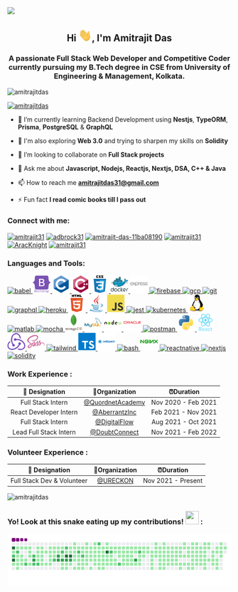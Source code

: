 ![](https://raw.githubusercontent.com/halfrost/halfrost/master/icons/header_.png)
<h2 align="center">Hi <img src="https://raw.githubusercontent.com/ABSphreak/ABSphreak/master/gifs/Hi.gif" width="30px">, I'm Amitrajit Das</h2>
<h3 align="center">A passionate Full Stack Web Developer and Competitive Coder currently pursuing my B.Tech degree in CSE from University of Engineering & Management, Kolkata.</h3>

<p align="left"> <img src="https://komarev.com/ghpvc/?username=amitrajitdas&label=Profile%20views&color=0e75b6&style=flat" alt="amitrajitdas" /> </p>

<p align="left"> <a href="https://github.com/ryo-ma/github-profile-trophy"><img src="https://github-profile-trophy.vercel.app/?username=amitrajitdas&theme=dracula" alt="amitrajitdas" /></a> </p>

- 🌱 I’m currently learning Backend Development using **Nestjs**, **TypeORM**, **Prisma**, **PostgreSQL** & **GraphQL**

- 🦄 I'm also exploring **Web 3.0** and trying to sharpen my skills on **Solidity**

- 👯 I’m looking to collaborate on **Full Stack projects**

- 💬 Ask me about **Javascript, Nodejs, Reactjs, Nextjs, DSA, C++ & Java**

- 📫 How to reach me **amitrajitdas31@gmail.com**

- ⚡ Fun fact **I read comic books till I pass out**

<h3 align="left">Connect with me:</h3>
<p align="left">
<a href="https://dev.to/amitrajit31" target="blank"><img align="center" src="https://cdn.jsdelivr.net/npm/simple-icons@3.0.1/icons/dev-dot-to.svg" alt="amitrajit31" height="30" width="40" /></a>
<a href="https://twitter.com/amitrajitdas31" target="blank"><img align="center" src="https://raw.githubusercontent.com/rahuldkjain/github-profile-readme-generator/master/src/images/icons/Social/twitter.svg" alt="adbrock31" height="30" width="40" /></a>
<a href="https://linkedin.com/in/amitrajit-das-11ba08190" target="blank"><img align="center" src="https://raw.githubusercontent.com/rahuldkjain/github-profile-readme-generator/master/src/images/icons/Social/linked-in-alt.svg" alt="amitrajit-das-11ba08190" height="30" width="40" /></a>
<a href="https://codesandbox.com/amitrajit31" target="blank"><img align="center" src="https://cdn.jsdelivr.net/npm/simple-icons@3.0.1/icons/codesandbox.svg" alt="amitrajit31" height="30" width="40" /></a>
<a href="https://www.leetcode.com/AracKnight" target="blank"><img align="center" src="https://raw.githubusercontent.com/rahuldkjain/github-profile-readme-generator/master/src/images/icons/Social/leet-code.svg" alt="AracKnight" height="30" width="40" /></a>
<a href="https://auth.geeksforgeeks.org/user/amitrajit31" target="blank"><img align="center" src="https://raw.githubusercontent.com/rahuldkjain/github-profile-readme-generator/master/src/images/icons/Social/geeks-for-geeks.svg" alt="amitrajit31" height="30" width="40" /></a>
</p>

<h3 align="left">Languages and Tools:</h3>
<p align="left"> <a href="https://babeljs.io/" target="_blank"> <img src="https://www.vectorlogo.zone/logos/babeljs/babeljs-icon.svg" alt="babel" width="40" height="40"/> </a> <a href="https://getbootstrap.com" target="_blank"> <img src="https://raw.githubusercontent.com/devicons/devicon/master/icons/bootstrap/bootstrap-plain-wordmark.svg" alt="bootstrap" width="40" height="40"/> </a> <a href="https://www.cprogramming.com/" target="_blank"> <img src="https://raw.githubusercontent.com/devicons/devicon/master/icons/c/c-original.svg" alt="c" width="40" height="40"/> </a> <a href="https://www.w3schools.com/cpp/" target="_blank"> <img src="https://raw.githubusercontent.com/devicons/devicon/master/icons/cplusplus/cplusplus-original.svg" alt="cplusplus" width="40" height="40"/> </a> <a href="https://www.w3schools.com/css/" target="_blank"> <img src="https://raw.githubusercontent.com/devicons/devicon/master/icons/css3/css3-original-wordmark.svg" alt="css3" width="40" height="40"/> </a> <a href="https://www.docker.com/" target="_blank"> <img src="https://raw.githubusercontent.com/devicons/devicon/master/icons/docker/docker-original-wordmark.svg" alt="docker" width="40" height="40"/> </a> <a href="https://expressjs.com" target="_blank"> <img src="https://raw.githubusercontent.com/devicons/devicon/master/icons/express/express-original-wordmark.svg" alt="express" width="40" height="40"/> </a> <a href="https://firebase.google.com/" target="_blank"> <img src="https://www.vectorlogo.zone/logos/firebase/firebase-icon.svg" alt="firebase" width="40" height="40"/> </a> <a href="https://cloud.google.com" target="_blank"> <img src="https://www.vectorlogo.zone/logos/google_cloud/google_cloud-icon.svg" alt="gcp" width="40" height="40"/> </a> <a href="https://git-scm.com/" target="_blank"> <img src="https://www.vectorlogo.zone/logos/git-scm/git-scm-icon.svg" alt="git" width="40" height="40"/> </a> <a href="https://graphql.org" target="_blank"> <img src="https://www.vectorlogo.zone/logos/graphql/graphql-icon.svg" alt="graphql" width="40" height="40"/> </a> <a href="https://heroku.com" target="_blank"> <img src="https://www.vectorlogo.zone/logos/heroku/heroku-icon.svg" alt="heroku" width="40" height="40"/> </a> <a href="https://www.w3.org/html/" target="_blank"> <img src="https://raw.githubusercontent.com/devicons/devicon/master/icons/html5/html5-original-wordmark.svg" alt="html5" width="40" height="40"/> </a> <a href="https://www.java.com" target="_blank"> <img src="https://raw.githubusercontent.com/devicons/devicon/master/icons/java/java-original.svg" alt="java" width="40" height="40"/> </a> <a href="https://developer.mozilla.org/en-US/docs/Web/JavaScript" target="_blank"> <img src="https://raw.githubusercontent.com/devicons/devicon/master/icons/javascript/javascript-original.svg" alt="javascript" width="40" height="40"/> </a> <a href="https://jestjs.io" target="_blank"> <img src="https://www.vectorlogo.zone/logos/jestjsio/jestjsio-icon.svg" alt="jest" width="40" height="40"/> </a> <a href="https://kubernetes.io" target="_blank"> <img src="https://www.vectorlogo.zone/logos/kubernetes/kubernetes-icon.svg" alt="kubernetes" width="40" height="40"/> </a> <a href="https://www.linux.org/" target="_blank"> <img src="https://raw.githubusercontent.com/devicons/devicon/master/icons/linux/linux-original.svg" alt="linux" width="40" height="40"/> </a> <a href="https://www.mathworks.com/" target="_blank"> <img src="https://upload.wikimedia.org/wikipedia/commons/2/21/Matlab_Logo.png" alt="matlab" width="40" height="40"/> </a> <a href="https://mochajs.org" target="_blank"> <img src="https://www.vectorlogo.zone/logos/mochajs/mochajs-icon.svg" alt="mocha" width="40" height="40"/> </a> <a href="https://www.mongodb.com/" target="_blank"> <img src="https://raw.githubusercontent.com/devicons/devicon/master/icons/mongodb/mongodb-original-wordmark.svg" alt="mongodb" width="40" height="40"/> </a> <a href="https://www.mysql.com/" target="_blank"> <img src="https://raw.githubusercontent.com/devicons/devicon/master/icons/mysql/mysql-original-wordmark.svg" alt="mysql" width="40" height="40"/> </a> <a href="https://nodejs.org" target="_blank"> <img src="https://raw.githubusercontent.com/devicons/devicon/master/icons/nodejs/nodejs-original-wordmark.svg" alt="nodejs" width="40" height="40"/> </a> <a href="https://www.oracle.com/" target="_blank"> <img src="https://raw.githubusercontent.com/devicons/devicon/master/icons/oracle/oracle-original.svg" alt="oracle" width="40" height="40"/> </a> <a href="https://postman.com" target="_blank"> <img src="https://www.vectorlogo.zone/logos/getpostman/getpostman-icon.svg" alt="postman" width="40" height="40"/> </a> <a href="https://www.python.org" target="_blank"> <img src="https://raw.githubusercontent.com/devicons/devicon/master/icons/python/python-original.svg" alt="python" width="40" height="40"/> </a> <a href="https://reactjs.org/" target="_blank"> <img src="https://raw.githubusercontent.com/devicons/devicon/master/icons/react/react-original-wordmark.svg" alt="react" width="40" height="40"/> </a> <a href="https://redux.js.org" target="_blank"> <img src="https://raw.githubusercontent.com/devicons/devicon/master/icons/redux/redux-original.svg" alt="redux" width="40" height="40"/> </a> <a href="https://sass-lang.com" target="_blank"> <img src="https://raw.githubusercontent.com/devicons/devicon/master/icons/sass/sass-original.svg" alt="sass" width="40" height="40"/> </a> <a href="https://tailwindcss.com/" target="_blank"> <img src="https://www.vectorlogo.zone/logos/tailwindcss/tailwindcss-icon.svg" alt="tailwind" width="40" height="40"/> </a> <a href="https://www.typescriptlang.org/" target="_blank"> <img src="https://raw.githubusercontent.com/devicons/devicon/master/icons/typescript/typescript-original.svg" alt="typescript" width="40" height="40"/> </a> <a href="https://webpack.js.org" target="_blank"> <img src="https://raw.githubusercontent.com/devicons/devicon/d00d0969292a6569d45b06d3f350f463a0107b0d/icons/webpack/webpack-original-wordmark.svg" alt="webpack" width="40" height="40"/> </a> 
<a href="https://www.gnu.org/software/bash/" target="_blank"> <img src="https://www.vectorlogo.zone/logos/gnu_bash/gnu_bash-icon.svg" alt="bash" width="40" height="40"/> </a> <a href="https://www.nginx.com" target="_blank"> <img src="https://raw.githubusercontent.com/devicons/devicon/master/icons/nginx/nginx-original.svg" alt="nginx" width="40" height="40"/> </a> <a href="https://reactnative.dev/" target="_blank"> <img src="https://reactnative.dev/img/header_logo.svg" alt="reactnative" width="40" height="40"/> </a>
<a href="https://nextjs.org/" target="_blank"> <img src="https://camo.githubusercontent.com/92ec9eb7eeab7db4f5919e3205918918c42e6772562afb4112a2909c1aaaa875/68747470733a2f2f6173736574732e76657263656c2e636f6d2f696d6167652f75706c6f61642f76313630373535343338352f7265706f7369746f726965732f6e6578742d6a732f6e6578742d6c6f676f2e706e67" alt="nextjs" width="40" height="40"/> </a>
<a href="https://docs.soliditylang.org/en/v0.8.9/" target="_blank"> <img src="https://docs.soliditylang.org/en/v0.8.9/_images/logo.svg" alt="solidity" width="40" height="40"/> </a>
</p>

### Work Experience :

| 💼 Designation |  🏢Organization | ⏰Duration  |
| :-: | :-: | :-: |
| Full Stack Intern | [@QuordnetAcademy](https://www.linkedin.com/company/quordnet-academy/) | Nov 2020 - Feb 2021 |
| React Developer Intern | [@AberrantzInc](https://www.linkedin.com/company/aberrantzinc/mycompany/) | Feb 2021 - Nov 2021 |
| Full Stack Intern | [@DigitalFlow](https://digitalflow.in/) | Aug 2021 - Oct 2021 |
| Lead Full Stack Intern | [@DoubtConnect](https://www.doubtconnect.in/) | Nov 2021 - Feb 2022 |

### Volunteer Experience :

| 💼 Designation |  🏢Organization | ⏰Duration  |
| :-: | :-: | :-: |
| Full Stack Dev & Volunteer | [@URECKON](https://www.linkedin.com/company/ureckon?originalSubdomain=in) | Nov 2021 - Present |



<!-- <p><img align="left" src="https://github-readme-stats.vercel.app/api/top-langs?username=amitrajitdas&theme=dracula&show_icons=true&count_private=true&locale=en&layout=compact" alt="amitrajitdas" /></p>

<p>&nbsp;<img align="center" src="https://github-readme-stats.vercel.app/api?username=amitrajitdas&theme=dracula&show_icons=true&count_private=true&locale=en" alt="amitrajitdas" /></p> -->



<p><img align="center" src="https://github-readme-streak-stats.herokuapp.com/?user=amitrajitdas&theme=dracula&" alt="amitrajitdas" /></p>

### Yo! Look at this snake eating up my contributions! <img src= "https://c.tenor.com/BczFoyx41WoAAAAj/swallowed-the-mighty-ones.gif" width= "30" height= "30">  :

![snake gif](https://github.com/AmitrajitDas/AmitrajitDas/blob/output/github-contribution-grid-snake.gif)

